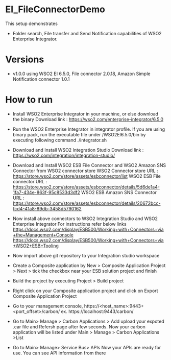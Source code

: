 # EI_FileConnectorDemo


This setup demonstrates
- Folder search, File transfer and Send Notification capabilities of WSO2 Enterprise Integrator.

# Versions
- v1.0.0 using WSO2 EI 6.5.0, File connector 2.0.18, Amazon Simple Notification connector 1.0.1

# How to run

- Install WSO2 Enterprise Integrator in your machine, or else download the binary
Download link : https://wso2.com/enterprise-integrator/6.5.0

- Run the WSO2 Enterprise Integrator in integrator profile.
If you are using binary pack, run the executable file under
<extracted EI pack location>/WSO2EI6.5.0/bin
by executing following command
./integrator.sh

- Download and Install WSO2 Integration Studio
Download link : https://wso2.com/integration/integration-studio/

- Download and Install WSO2 ESB File Connector and WSO2 Amazon SNS Connector from WSO2 connector store
WSO2 Connector store URL : https://store.wso2.com/store/assets/esbconnector/list
WSO2 ESB File connector URL : https://store.wso2.com/store/assets/esbconnector/details/5d6de1a4-1fa7-434e-863f-95c8533d3df2
WSO2 ESB Amazon SNS Connector URL : https://store.wso2.com/store/assets/esbconnector/details/20672bcc-fcd4-41a8-89db-3458d5790162

- Now install above connectors to WSO2 Integration Studio and WSO2 Enterprise Integrator
For instructions refer below links
https://docs.wso2.com/display/ESB500/Working+with+Connectors+via+the+Management+Console
https://docs.wso2.com/display/ESB500/Working+with+Connectors+via+WSO2+ESB+Tooling

- Now import above git repository to your Integration studio workspace

- Create a Composite application by
New > Composite Application Project > Next >
tick the checkbox near your ESB solution project and finish

- Build the project by executing
Project > Build project

- Right click on your Composite application project and click on
Export Composite Application Project

- Go to your management console,
https://<host_name>:9443+<port_offset>/carbon/
ex. https://localhost:9443/carbon/

- Go to Main> Manage > Carbon Applications > Add
upload your expoted .car file and Refersh page after few seconds.
Now your carbon application will be listed under
Main > Manage > Carbon Applications >List

- Go to Main> Manage> Service Bus> APIs
Now your APIs are ready for use. You can see API information from there
